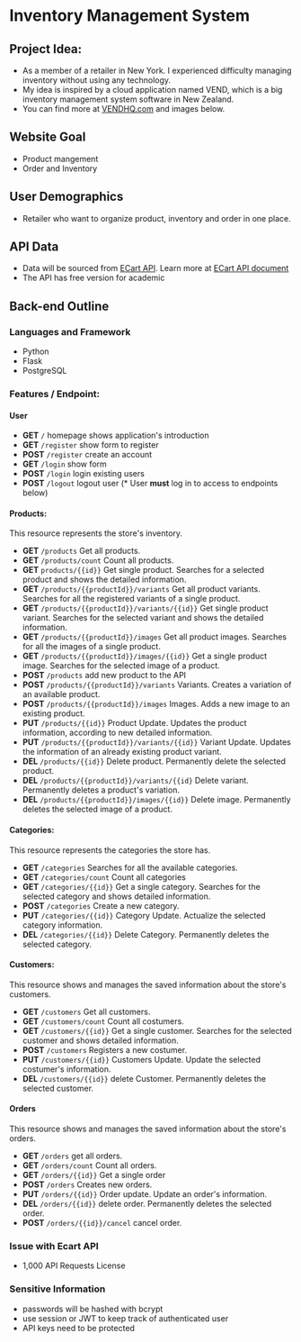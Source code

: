 # Inventory Management System

## Project Idea:
- As a member of a retailer in New York. I experienced difficulty managing inventory without using any technology.
- My idea is inspired by a cloud application named VEND, which is a big inventory management system software in New Zealand. 
- You can find more at [VENDHQ.com](https://www.vendhq.com/) and images below.

## Website Goal
- Product mangement
- Order and Inventory

## User Demographics
- Retailer who want to organize product, inventory and order in one place.

## API Data
- Data will be sourced from [ECart API](https://ecartapi.com/). Learn more at [ECart API document](https://docs.ecartapi.com/)
- The API has free version for academic

## Back-end Outline

### Languages and Framework
- Python
- Flask
- PostgreSQL

### Features / Endpoint:

#### User
- **GET** `/` homepage shows application's introduction
- **GET** `/register` show form to register 
- **POST** `/register` create an account
- **GET** `/login` show form 
- **POST** `/login` login existing users
- **POST** `/logout` logout user
(* User **must** log in to access to endpoints below)

#### Products: 
This resource represents the store's inventory.
- **GET** `/products` Get all products.
- **GET** `/products/count` Count all products.
- **GET** `products/{{id}}` Get single product. Searches for a selected product and shows the detailed information.
- **GET** `/products/{{productId}}/variants` Get all product variants. Searches for all the registered variants of a single product.
- **GET** `/products/{{productId}}/variants/{{id}}` Get single product variant. Searches for the selected variant and shows the detailed information.
- **GET** `/products/{{productId}}/images` Get all product images. Searches for all the images of a single product.
- **GET** `/products/{{productId}}/images/{{id}}` Get a single product image. Searches for the selected image of a product.
- **POST** `/products` add new product to the API
- **POST** `/products/{{productId}}/variants` Variants. Creates a variation of an available product.
- **POST** `/products/{{productId}}/images` Images. Adds a new image to an existing product.
- **PUT** `/products/{{id}}` Product Update. Updates the product information, according to new detailed information.
- **PUT** `/products/{{productId}}/variants/{{id}}` Variant Update. Updates the information of an already existing product variant.
- **DEL** `/products/{{id}}` Delete product. Permanently delete the selected product.
- **DEL** `/products/{{productId}}/variants/{{id}` Delete variant. Permanently deletes a product's variation.
- **DEL** `/products/{{productId}}/images/{{id}}` Delete image. Permanently deletes the selected image of a product.

#### Categories:
This resource represents the categories the store has.
- **GET** `/categories` Searches for all the available categories.
- **GET** `/categories/count` Count all categories
- **GET** `/categories/{{id}}` Get a single category. Searches for the selected category and shows detailed information.
- **POST** `/categories` Create a new category.
- **PUT** `/categories/{{id}}` Category Update. Actualize the selected category information.
- **DEL** `/categories/{{id}}` Delete Category. Permanently deletes the selected category.

#### Customers:
This resource shows and manages the saved information about the store's customers.
- **GET** `/customers` Get all customers.
- **GET** `/customers/count` Count all costumers.
- **GET** `/customers/{{id}}` Get a single customer. Searches for the selected customer and shows detailed information.
- **POST** `/customers` Registers a new costumer.
- **PUT** `/customers/{{id}}` Customers Update. Update the selected costumer's information.
- **DEL** `/customers/{{id}}` delete Customer. Permanently deletes the selected customer.

#### Orders
This resource shows and manages the saved information about the store's orders.
- **GET** `/orders` get all orders.
- **GET** `/orders/count` Count all orders.
- **GET** `/orders/{{id}}` Get a single order
- **POST** `/orders` Creates new orders.
- **PUT** `/orders/{{id}}` Order update. Update an order's information.
- **DEL** `/orders/{{id}}` delete order. Permanently deletes the selected order.
- **POST** `/orders/{{id}}/cancel` cancel order. 

### Issue with Ecart API
- 1,000 API Requests License

### Sensitive Information
- passwords will be hashed with bcrypt
- use session or JWT to keep track of authenticated user
- API keys need to be protected

### 
